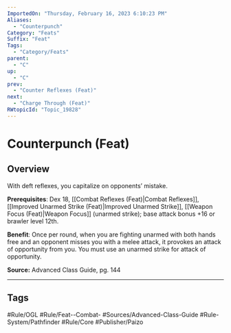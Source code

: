 ```yaml
---
ImportedOn: "Thursday, February 16, 2023 6:10:23 PM"
Aliases:
  - "Counterpunch"
Category: "Feats"
Suffix: "Feat"
Tags:
  - "Category/Feats"
parent:
  - "C"
up:
  - "C"
prev:
  - "Counter Reflexes (Feat)"
next:
  - "Charge Through (Feat)"
RWtopicId: "Topic_19828"
---
```

# Counterpunch (Feat)
## Overview
With deft reflexes, you capitalize on opponents’ mistake.

**Prerequisites**: Dex 18, [[Combat Reflexes (Feat)|Combat Reflexes]], [[Improved Unarmed Strike (Feat)|Improved Unarmed Strike]], [[Weapon Focus (Feat)|Weapon Focus]] (unarmed strike); base attack bonus +16 or brawler level 12th.

**Benefit**: Once per round, when you are fighting unarmed with both hands free and an opponent misses you with a melee attack, it provokes an attack of opportunity from you. You must use an unarmed strike for attack of opportunity.

**Source:** Advanced Class Guide, pg. 144


---
## Tags
#Rule/OGL #Rule/Feat--Combat- #Sources/Advanced-Class-Guide #Rule-System/Pathfinder #Rule/Core #Publisher/Paizo

